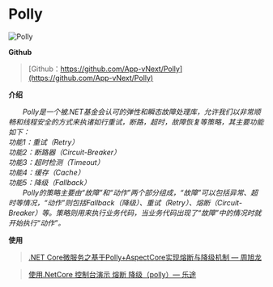 # Polly

![Polly](https://tozii.github.io/Asset/document/images/polly.png)

**Github**
> [Github：https://github.com/App-vNext/Polly](https://github.com/App-vNext/Polly)

**介绍**

*&emsp;&emsp;Polly是一个被.NET基金会认可的弹性和瞬态故障处理库，允许我们以非常顺畅和线程安全的方式来执诸如行重试，断路，超时，故障恢复等策略，其主要功能如下：<br/>
功能1：重试（Retry）<br/>
功能2：断路器（Circuit-Breaker）<br/>
功能3：超时检测（Timeout）<br/>
功能4：缓存（Cache）<br/>
功能5：降级（Fallback）<br/>
　　Polly的策略主要由“故障”和“动作”两个部分组成，“故障”可以包括异常、超时等情况，“动作”则包括Fallback（降级）、重试（Retry）、熔断（Circuit-Breaker）等。策略则用来执行业务代码，当业务代码出现了“故障”中的情况时就开始执行“动作”。*

**使用**
> [.NET Core微服务之基于Polly+AspectCore实现熔断与降级机制 — 周旭龙](https://www.cnblogs.com/edisonchou/p/9159644.html)

> [使用.NetCore 控制台演示 熔断 降级（polly）— 乐途](https://www.cnblogs.com/szlblog/p/9300845.html)